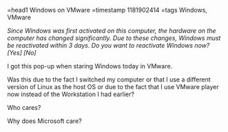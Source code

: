 =head1 Windows on VMware
=timestamp 1181902414
=tags Windows, VMware

<i>Since Windows was first activated on this computer, the hardware on the computer
has changed significantly. Due to these changes, Windows must be reactivated within 3 days.
Do you want to reactivate Windows now? [Yes] [No]</i>

I got this pop-up when staring Windows today in VMware.

Was this due to the fact I switched my computer or that I use a different version of Linux
as the host OS or due to the fact that I use VMware player now instead of the Workstation I
had earlier?

Who cares?

Why does Microsoft care?

